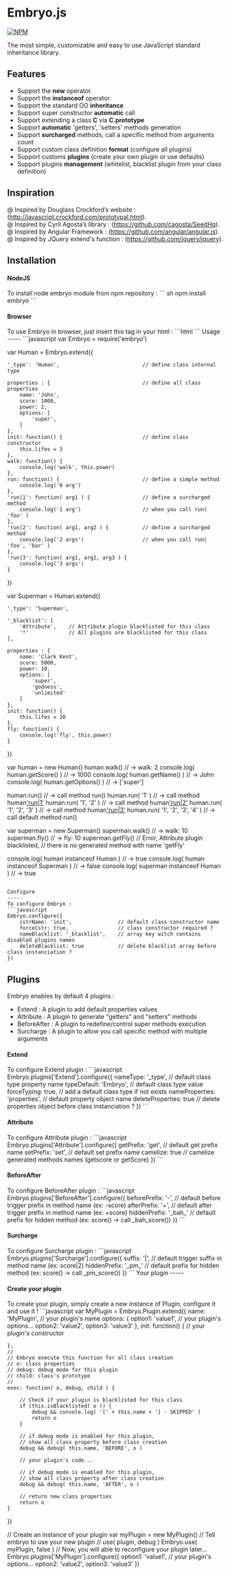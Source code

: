 # Embryo.js
[![NPM](https://nodei.co/npm/embryo.png?downloads=true)](https://nodei.co/npm/embryo/)

The most simple, customizable and easy to use JavaScript standard inheritance library.

Features
-----
 * Support the **new** operator.
 * Support the **instanceof** operator.
 * Support the standard OO **inheritance**
 * Support super constructor **automatic** call
 * Support extending a class **C** via **C.prototype**
 * Support **automatic** 'getters', 'setters' methods generation
 * Support **surcharged** methods, call a specific method from arguments count
 * Support custom class definition **format** (configure all plugins)
 * Support customs **plugins** (create your own plugin or use defaults)
 * Support plugins **management** (whitelist, blacklist plugin from your class definition)

Inspiration
-----
 @ Inspired by Douglass Crockford’s website :(http://javascript.crockford.com/prototypal.html).<br />
 @ Inspired by Cyril Agosta’s library : (https://github.com/cagosta/SeedHq).<br />
 @ Inspired by Angular Framework : (https://github.com/angular/angular.js).<br />
 @ Inspired by JQuery extend's function : (https://github.com/jquery/jquery).<br />
 
Installation
-----
<h4>NodeJS</h4>
To install node embryo module from npm repository :
``` sh
  npm install embryo
```
<h4>Browser</h4>
To use Embryo in browser, just insert this tag in your html :
```html
<script src="dist/embryo-0.0.6.min.js" type="text/javascript"></script>
```
Usage
-----
```javascript
var Embryo = require('embryo')

var Human = Embryo.extend({

    '_type': 'Human',							// define class internal type

    properties : {								// define all class properties
        name: 'John',
        score: 1000,
        power: 2,
        options: [
            'super',
        ]
    },
    init: function() {							// define class constructor
        this.lifes = 3
    },
    walk: function() {
        console.log('walk', this.power)
    },
    run: function() {							// define a simple method
        console.log('0 arg')
    },
	'run|1': function( arg1 ) {					// define a surcharged method 
        console.log('1 arg')					// when you call run( 'foo' )
    },
    'run|2': function( arg1, arg2 ) {			// define a surcharged method
        console.log('2 args')					// when you call run( 'foo', 'bar' )
    },
    'run|3': function( arg1, arg2, arg3 ) {
        console.log('3 args')
    }
})

var Superman = Human.extend({

    '_type': 'Superman',
    
    '_blacklist': [
    	'Attribute',	// Attribute plugin blacklisted for this class
    	'*'				// All plugins are blacklisted for this class
    ],

    properties : {
        name: 'Clark Kent',
        score: 5000,
        power: 10,
        options: [
            'super',
            'godness',
            'unlimited'
        ]
    },
    init: function() {
        this.lifes = 10
    },
    fly: function() {
        console.log('fly', this.power)
    }
})

var human = new Human()
human.walk()								// -> walk: 2
console.log( human.getScore() )				// -> 1000
console.log( human.getName() )				// -> John
console.log( human.getOptions() )			// -> ['super']

human.run()									// -> call method run()
human.run( '1' )							// -> call method human['run|1']()
human.run( '1', '2' )						// -> call method human['run|2']()
human.run( '1', '2', '3' )					// -> call method human['run|3']()
human.run( '1', '2', '3', '4' )				// -> call default method run()
 
var superman = new Superman()
superman.walk()								// -> walk: 10
superman.fly()								// -> fly: 10
superman.getFly()							// Error, Attribute plugin blacklisted,
											// there is no generated method with name 'getFly'

console.log( human instanceof Human ) 		// -> true
console.log( human instanceof Superman )	// -> false
console.log( superman instanceof Human )	// -> true
```

Configure
-----
To configure Embryo :
```javascript
Embryo.configure({
    cstrName: 'init',				// default class constructor name
    forceCstr: true,				// class constructor required ?
    nameBlacklist: '_blacklist',	// array key witch contains disabled plugins names	
    deleteBlacklist: true			// delete blacklist array before class instanciation ?
})
```
Plugins
-----
Embryo enables by default 4 plugins :
 * Extend : A plugin to add default properties values
 * Attribute : A plugin to generate "getters" and "setters" methods
 * BeforeAfter : A plugin to redefine/control super methods execution
 * Surcharge : A plugin to allow you call specific method with multiple arguments

<h4>Extend</h4>
To configure Extend plugin :
```javascript
Embryo.plugins['Extend'].configure({
    nameType: '_type',				// default class type property name
    typeDefault: 'Embryo',			// default class type value
    forceTyping: true,				// add a default class type if not exists
    nameProperties: 'properties',	// default property object name
    deleteProperties: true			// delete properties object before class instanciation ?
})
```
<h4>Attribute</h4>
To configure Attribute plugin :
```javascript
Embryo.plugins['Attribute'].configure({
	getPrefix: 'get',		// default get prefix name
    setPrefix: 'set',		// default set prefix name
    camelize: true			// camelize generated methods names (getscore or getScore)
})
```
<h4>BeforeAfter</h4>
To configure BeforeAfter plugin :
```javascript
Embryo.plugins['BeforeAfter'].configure({
	beforePrefix: '-',		// default before trigger prefix in method name (ex: -score)
    afterPrefix: '+',		// default after trigger prefix in method name (ex: +score)
    hiddenPrefix: '_bah_'	// default prefix for hidden method (ex: score() -> call _bah_score())
})
```
<h4>Surcharge</h4>
To configure Surcharge plugin :
```javascript
Embryo.plugins['Surcharge'].configure({
	suffix: '|',			// default trigger suffix in method name (ex: score|2)
    hiddenPrefix: '_pm_'	// default prefix for hidden method (ex: score() -> call _pm_score())
})
```
Your plugin
-----
<h4>Create your plugin</h4>
To create your plugin, simply create a new instance of Plugin, configure it and use it !
```javascript
var MyPlugin = Embryo.Plugin.extend({
    name: 'MyPlugin',						// your plugin's name
    options: {
        option1: 'value1',					// your plugin's options...
        option2: 'value2',
        option3: 'value3'
    },
    init: function() {						// your plugin's constructor
        
    },
    //
    // Embryo execute this function for all class creation
    // o: class properties
    // debug: debug mode for this plugin
    // child: class's prototype
    //
    exec: function( o, debug, child ) {

		// Check if your plugin is blacklisted for this class
        if (this.isBlacklisted( o )) {
            debug && console.log( '[' + this.name + '] - SKIPPED' )
            return o
        }

		// if debug mode is enabled for this plugin,
		// show all class property before class creation
        debug && debug( this.name, 'BEFORE', o )

        // your plugin's code...        

		// if debug mode is enabled for this plugin,
		// show all class property after class creation
        debug && debug( this.name, 'AFTER', o )

		// return new class properties
        return o
    }
})

// Create an instance of your plugin
var myPlugin = new MyPlugin()
// Tell embryo to use your new plugin
// use( plugin, debug )
Embryo.use( myPlugin, false )
// Now, you will able to reconfigure your plugin later...
Embryo.plugins['MyPlugin'].configure({
	option1: 'value1',					// your plugin's options...
    option2: 'value2',
    option3: 'value3' 
})
```
